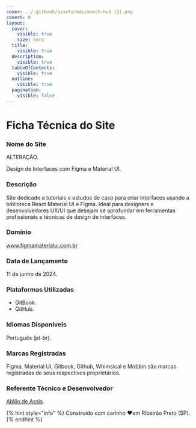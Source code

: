 ```yaml
---
cover: ../.gitbook/assets/educatech-hub (2).png
coverY: 0
layout:
  cover:
    visible: true
    size: hero
  title:
    visible: true
  description:
    visible: true
  tableOfContents:
    visible: true
  outline:
    visible: true
  pagination:
    visible: false
---
```


# Ficha Técnica do Site

### **Nome do Site**

ALTERAÇÃO.

Design de Interfaces com Figma e Material UI.

### **Descrição**

Site dedicado a tutoriais e estudos de caso para criar interfaces usando a biblioteca React Material UI e Figma. Ideal para designers e desenvolvedores UX/UI que desejam se aprofundar em ferramentas profissionais e técnicas de design de interfaces.

### **Domínio**

www.figmamaterialui.com.br

### **Data de Lançamento**

11 de junho de 2024.

### **Plataformas Utilizadas**

* GitBook.
* GitHub.

### **Idiomas Disponíveis**

Português (pt-br).

### **Marcas Registradas**

Figma, Material UI, Gitbook, Github, Whimsical e Mobbin são marcas registradas de seus respectivos proprietários.

### **Referente Técnico e Desenvolvedor**

[Abilio de Assis](https://www.linkedin.com/in/abilio-assis/).

{% hint style="info" %}
Construído com carinho ❤️em Ribeirão Preto (SP).
{% endhint %}
